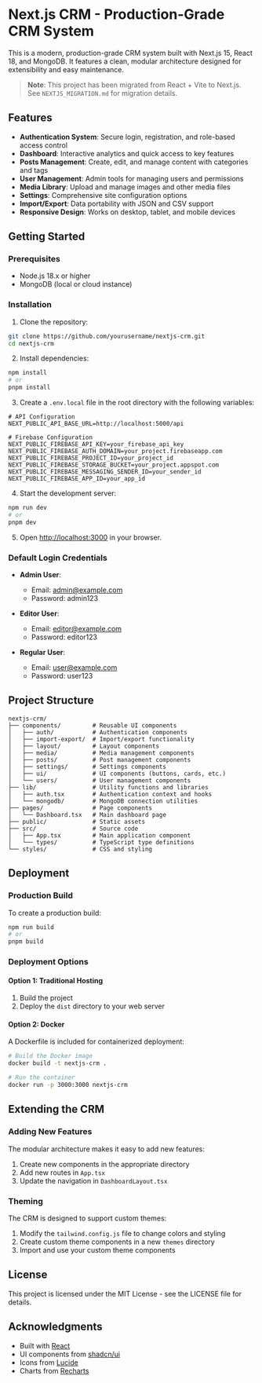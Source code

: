 # Next.js CRM - Production-Grade CRM System

This is a modern, production-grade CRM system built with Next.js 15, React 18, and MongoDB. It features a clean, modular architecture designed for extensibility and easy maintenance.

> **Note**: This project has been migrated from React + Vite to Next.js. See `NEXTJS_MIGRATION.md` for migration details.

## Features

- **Authentication System**: Secure login, registration, and role-based access control
- **Dashboard**: Interactive analytics and quick access to key features
- **Posts Management**: Create, edit, and manage content with categories and tags
- **User Management**: Admin tools for managing users and permissions
- **Media Library**: Upload and manage images and other media files
- **Settings**: Comprehensive site configuration options
- **Import/Export**: Data portability with JSON and CSV support
- **Responsive Design**: Works on desktop, tablet, and mobile devices

## Getting Started

### Prerequisites

- Node.js 18.x or higher
- MongoDB (local or cloud instance)

### Installation

1. Clone the repository:
```bash
git clone https://github.com/yourusername/nextjs-crm.git
cd nextjs-crm
```

2. Install dependencies:
```bash
npm install
# or
pnpm install
```

3. Create a `.env.local` file in the root directory with the following variables:
```
# API Configuration
NEXT_PUBLIC_API_BASE_URL=http://localhost:5000/api

# Firebase Configuration
NEXT_PUBLIC_FIREBASE_API_KEY=your_firebase_api_key
NEXT_PUBLIC_FIREBASE_AUTH_DOMAIN=your_project.firebaseapp.com
NEXT_PUBLIC_FIREBASE_PROJECT_ID=your_project_id
NEXT_PUBLIC_FIREBASE_STORAGE_BUCKET=your_project.appspot.com
NEXT_PUBLIC_FIREBASE_MESSAGING_SENDER_ID=your_sender_id
NEXT_PUBLIC_FIREBASE_APP_ID=your_app_id
```

4. Start the development server:
```bash
npm run dev
# or
pnpm dev
```

5. Open [http://localhost:3000](http://localhost:3000) in your browser.

### Default Login Credentials

- **Admin User**:
  - Email: admin@example.com
  - Password: admin123

- **Editor User**:
  - Email: editor@example.com
  - Password: editor123

- **Regular User**:
  - Email: user@example.com
  - Password: user123

## Project Structure

```
nextjs-crm/
├── components/         # Reusable UI components
│   ├── auth/           # Authentication components
│   ├── import-export/  # Import/export functionality
│   ├── layout/         # Layout components
│   ├── media/          # Media management components
│   ├── posts/          # Post management components
│   ├── settings/       # Settings components
│   ├── ui/             # UI components (buttons, cards, etc.)
│   └── users/          # User management components
├── lib/                # Utility functions and libraries
│   ├── auth.tsx        # Authentication context and hooks
│   └── mongodb/        # MongoDB connection utilities
├── pages/              # Page components
│   └── Dashboard.tsx   # Main dashboard page
├── public/             # Static assets
├── src/                # Source code
│   ├── App.tsx         # Main application component
│   └── types/          # TypeScript type definitions
└── styles/             # CSS and styling
```

## Deployment

### Production Build

To create a production build:

```bash
npm run build
# or
pnpm build
```

### Deployment Options

#### Option 1: Traditional Hosting

1. Build the project
2. Deploy the `dist` directory to your web server

#### Option 2: Docker

A Dockerfile is included for containerized deployment:

```bash
# Build the Docker image
docker build -t nextjs-crm .

# Run the container
docker run -p 3000:3000 nextjs-crm
```

## Extending the CRM

### Adding New Features

The modular architecture makes it easy to add new features:

1. Create new components in the appropriate directory
2. Add new routes in `App.tsx`
3. Update the navigation in `DashboardLayout.tsx`

### Theming

The CRM is designed to support custom themes:

1. Modify the `tailwind.config.js` file to change colors and styling
2. Create custom theme components in a new `themes` directory
3. Import and use your custom theme components

## License

This project is licensed under the MIT License - see the LICENSE file for details.

## Acknowledgments

- Built with [React](https://reactjs.org/)
- UI components from [shadcn/ui](https://ui.shadcn.com/)
- Icons from [Lucide](https://lucide.dev/)
- Charts from [Recharts](https://recharts.org/)
